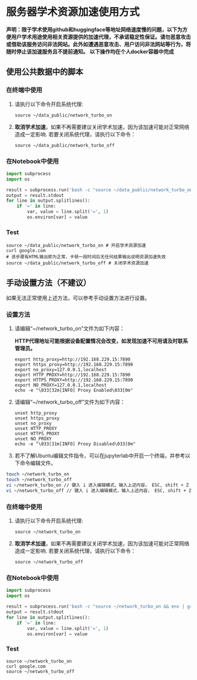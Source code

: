 # 服务器学术资源加速使用方式

**声明：限于学术使用github和huggingface等地址网络速度慢的问题，以下为方便用户学术用途使用相关资源提供的加速代理，不承诺稳定性保证。请勿恶意攻击或借助该服务访问非法网站。此外如遭遇恶意攻击、用户访问非法网站等行为，将随时停止该加速服务且不提前通知。**
**以下操作均在个人docker容器中完成**

## 使用公共数据中的脚本

### 在终端中使用

1. 请执行以下命令开启系统代理:

   ```shell
   source ~/data_public/network_turbo_on
   ```

2. **取消学术加速**，如果不再需要建议关闭学术加速，因为该加速可能对正常网络造成一定影响. 若要关闭系统代理，请执行以下命令：

   ```shell
   source ~/data_public/network_turbo_off
   ```


### 在Notebook中使用

```python
import subprocess
import os

result = subprocess.run('bash -c "source ~/data_public/network_turbo_on && env | grep proxy"', shell=True, capture_output=True, text=True)
output = result.stdout
for line in output.splitlines():
    if '=' in line:
        var, value = line.split('=', 1)
        os.environ[var] = value
```

### Test

```shell
source ~/data_public/network_turbo_on # 开启学术资源加速
curl google.com
# 该步骤有HTML输出即为正常，卡顿一段时间后无任何结果输出说明资源加速失效
source ~/data_public/network_turbo_off # 关闭学术资源加速
```





## 手动设置方法（不建议）

如果无法正常使用上述方法，可以参考手动设置方法进行设置。

### 设置方法

1. 请编辑“~/network_turbo_on”文件为如下内容：

   **HTTP代理地址可能根据设备配置情况会改变，如发现加速不可用请及时联系管理员。**

   ```shell
   export http_proxy=http://192.168.229.15:7890
   export https_proxy=http://192.168.229.15:7890
   export no_proxy=127.0.0.1,localhost
   export HTTP_PROXY=http://192.168.229.15:7890
   export HTTPS_PROXY=http://192.168.229.15:7890
   export NO_PROXY=127.0.0.1,localhost
   echo -e "\033[32m[INFO] Proxy Enabled\033[0m"
   ```

2. 请编辑“~/network_turbo_off”文件为如下内容：

   ```shell
   unset http_proxy
   unset https_proxy
   unset no_proxy
   unset HTTP_PROXY
   unset HTTPS_PROXY
   unset NO_PROXY
   echo -e "\033[31m[INFO] Proxy Disabled\033[0m"
   ```

3. 若不了解Ubuntu编辑文件指令，可以在jupyterlab中开启一个终端，并参考以下命令编辑文件。
``` bash
touch ~/network_turbo_on
touch ~/network_turbo_off
vi ~/network_turbo_on // 键入 i 进入编辑模式，输入上述内容， ESC, shift + Z + Z 保存退出
vi ~/network_turbo_off // 键入 i 进入编辑模式，输入上述内容， ESC, shift + Z + Z 保存退出
```
### 在终端中使用

1. 请执行以下命令开启系统代理:

   ```shell
   source ~/network_turbo_on
   ```

2. **取消学术加速**，如果不再需要建议关闭学术加速，因为该加速可能对正常网络造成一定影响. 若要关闭系统代理，请执行以下命令：

   ```shell
   source ~/network_turbo_off
   ```


### 在Notebook中使用

```python
import subprocess
import os

result = subprocess.run('bash -c "source ~/network_turbo_on && env | grep proxy"', shell=True, capture_output=True, text=True)
output = result.stdout
for line in output.splitlines():
    if '=' in line:
        var, value = line.split('=', 1)
        os.environ[var] = value
```

### Test
```shell
source ~/network_turbo_on
curl google.com
source ~/network_turbo_off
```
